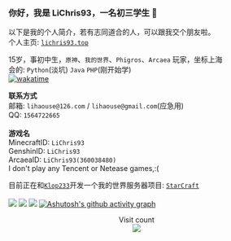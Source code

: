 <!-- 别看markdown源码，依托答辩一样 -->

### 你好，我是 LiChris93，一名初三学生 👋

以下是我的个人简介，若有志同道合的人，可以跟我交个朋友啦。<br>
个人主页: [`lichris93.top`](https://lichris93.top)

15岁，事初中生，`原神`、`我的世界`、`Phigros`、`Arcaea` 玩家，坐标上海 <br>
会的: `Python`(淡坑) `Java` `PHP`(刚开始学)<br>
[![wakatime](https://wakatime.com/badge/user/09cb58b5-ccc0-41b8-a821-92fbfde0608f.svg)](https://wakatime.com/@09cb58b5-ccc0-41b8-a821-92fbfde0608f)

**联系方式** <br>
邮箱: `lihaouse@126.com` / `lihaouse@gmail.com`(应急用)<br>
QQ: `1564722665` <br><br>
**游戏名** <br>
MinecraftID: `LiChris93`<br>
GenshinID: `LiChris93`<br>
ArcaeaID: `LiChris93(360038480)`<br>
I don't play any Tencent or Netease games,:(

目前正在和[`Klop233`](https://github.com/Klop233)开发一个我的世界服务器项目: <a href="https://github.com/StarCraftOfficial">`StarCraft`<a> <br><br>
<img src="https://github-readme-stats.vercel.app/api?username=LiChris93&count_private=true&show_icons=true&theme=tokyonight"/>
<img src="https://github-readme-stats.vercel.app/api/top-langs/?username=LiChris93&layout=compact&theme=tokyonight" />
<img src="https://wakatime.com/share/@LiChris93/c1c37b8a-3360-4572-9b44-97e2b55b7026.svg" />
[![Ashutosh's github activity graph](https://github-readme-activity-graph.vercel.app/graph?username=LiChris93&theme=tokyo-night)](https://github.com/ashutosh00710/github-readme-activity-graph) 
<p align="center"> 
  Visit count<br>
  <img src="https://profile-counter.glitch.me/LiChris93/count.svg" />
</p>
